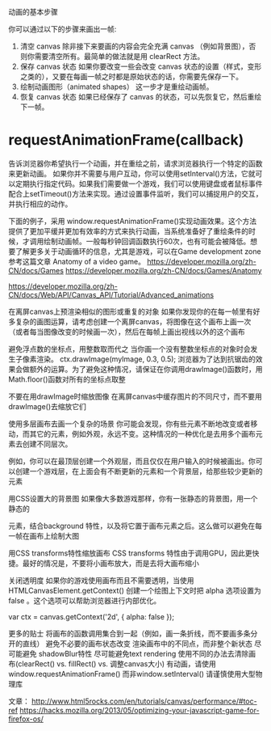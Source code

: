 

动画的基本步骤

你可以通过以下的步骤来画出一帧:

1. 清空 canvas
除非接下来要画的内容会完全充满 canvas （例如背景图），否则你需要清空所有。最简单的做法就是用 clearRect 方法。
2. 保存 canvas 状态
如果你要改变一些会改变 canvas 状态的设置（样式，变形之类的），又要在每画一帧之时都是原始状态的话，你需要先保存一下。
3. 绘制动画图形（animated shapes）
这一步才是重绘动画帧。
4. 恢复 canvas 状态
如果已经保存了 canvas 的状态，可以先恢复它，然后重绘下一帧。


# requestAnimationFrame(callback)
告诉浏览器你希望执行一个动画，并在重绘之前，请求浏览器执行一个特定的函数来更新动画。
如果你并不需要与用户互动，你可以使用setInterval()方法，它就可以定期执行指定代码。如果我们需要做一个游戏，我们可以使用键盘或者鼠标事件配合上setTimeout()方法来实现。通过设置事件监听，我们可以捕捉用户的交互，并执行相应的动作。

下面的例子，采用 window.requestAnimationFrame()实现动画效果。这个方法提供了更加平缓并更加有效率的方式来执行动画，当系统准备好了重绘条件的时候，才调用绘制动画帧。一般每秒钟回调函数执行60次，也有可能会被降低。想要了解更多关于动画循环的信息，尤其是游戏，可以在Game development zone 参考这篇文章 Anatomy of a video game。
https://developer.mozilla.org/zh-CN/docs/Games
https://developer.mozilla.org/zh-CN/docs/Games/Anatomy


https://developer.mozilla.org/zh-CN/docs/Web/API/Canvas_API/Tutorial/Advanced_animations



在离屏canvas上预渲染相似的图形或重复的对象
如果你发现你的在每一帧里有好多复杂的画图运算，请考虑创建一个离屏canvas，将图像在这个画布上画一次（或者每当图像改变的时候画一次），然后在每帧上画出视线以外的这个画布


避免浮点数的坐标点，用整数取而代之
当你画一个没有整数坐标点的对象时会发生子像素渲染。
ctx.drawImage(myImage, 0.3, 0.5);
浏览器为了达到抗锯齿的效果会做额外的运算。为了避免这种情况，请保证在你调用drawImage()函数时，用Math.floor()函数对所有的坐标点取整


不要在用drawImage时缩放图像
在离屏canvas中缓存图片的不同尺寸，而不要用drawImage()去缩放它们


使用多层画布去画一个复杂的场景
你可能会发现，你有些元素不断地改变或者移动，而其它的元素，例如外观，永远不变。这种情况的一种优化是去用多个画布元素去创建不同层次。

例如，你可以在最顶层创建一个外观层，而且仅仅在用户输入的时候被画出。你可以创建一个游戏层，在上面会有不断更新的元素和一个背景层，给那些较少更新的元素


用CSS设置大的背景图
如果像大多数游戏那样，你有一张静态的背景图，用一个静态的<div>元素，结合background 特性，以及将它置于画布元素之后。这么做可以避免在每一帧在画布上绘制大图

用CSS transforms特性缩放画布
CSS transforms 特性由于调用GPU，因此更快捷。最好的情况是，不要将小画布放大，而是去将大画布缩小


关闭透明度
如果你的游戏使用画布而且不需要透明，当使用 HTMLCanvasElement.getContext() 创建一个绘图上下文时把 alpha 选项设置为 false 。这个选项可以帮助浏览器进行内部优化。

var ctx = canvas.getContext('2d', { alpha: false });


更多的贴士
将画布的函数调用集合到一起（例如，画一条折线，而不要画多条分开的直线）
避免不必要的画布状态改变
渲染画布中的不同点，而非整个新状态
尽可能避免 shadowBlur特性
尽可能避免text rendering
使用不同的办法去清除画布(clearRect() vs. fillRect() vs. 调整canvas大小)
有动画，请使用window.requestAnimationFrame() 而非window.setInterval()
请谨慎使用大型物理库


文章：
http://www.html5rocks.com/en/tutorials/canvas/performance/#toc-ref
https://hacks.mozilla.org/2013/05/optimizing-your-javascript-game-for-firefox-os/






